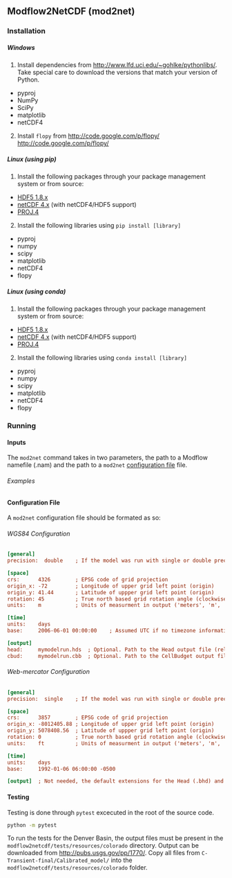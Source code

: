 ## Modflow2NetCDF (mod2net)

### Installation

##### Windows

1.  Install dependencies from http://www.lfd.uci.edu/~gohlke/pythonlibs/.  Take
special care to download the versions that match your version of Python.
  * pyproj
  * NumPy
  * SciPy
  * matplotlib
  * netCDF4

2.  Install `flopy` from http://code.google.com/p/flopy/
http://code.google.com/p/flopy/


##### Linux (using pip)

1.  Install the following packages through your package management system or from source:
  * [HDF5 1.8.x](http://www.hdfgroup.org/HDF5/release/obtain5.html)
  * [netCDF 4.x](http://www.unidata.ucar.edu/downloads/netcdf/index.jsp) (with netCDF4/HDF5 support)
  * [PROJ.4](http://trac.osgeo.org/proj/)

2.  Install the following libraries using `pip install [library]`
  * pyproj
  * numpy
  * scipy
  * matplotlib
  * netCDF4
  * flopy


##### Linux (using conda)

1.  Install the following packages through your package management system or from source:
  * [HDF5 1.8.x](http://www.hdfgroup.org/HDF5/release/obtain5.html)
  * [netCDF 4.x](http://www.unidata.ucar.edu/downloads/netcdf/index.jsp) (with netCDF4/HDF5 support)
  * [PROJ.4](http://trac.osgeo.org/proj/)

2.  Install the following libraries using `conda install [library]`
  * pyproj
  * numpy
  * scipy
  * matplotlib
  * netCDF4
  * flopy

### Running

#### Inputs

The `mod2net` command takes in two parameters, the path to a Modflow namefile
(.nam) and the path to a `mod2net` [configuration file](#configuration-file) file.

###### Examples


#### Configuration File

A `mod2net` configuration file should be formated as so:


###### WGS84 Configuration
```ini
[general]
precision:  double    ; If the model was run with single or double precision. 'single' or 'double'.

[space]
crs:      4326        ; EPSG code of grid projection
origin_x: -72         ; Longitude of upper grid left point (origin)
origin_y: 41.44       ; Latitude of uppper grid left point (origin)
rotation: 45          ; True north based grid rotation angle (clockwise from true north)
units:    m           ; Units of measurment in output ('meters', 'm', 'feet', 'ft', or 'f')

[time]
units:    days
base:     2006-06-01 00:00:00    ; Assumed UTC if no timezone information is specified

[output]
head:     mymodelrun.hds  ; Optional. Path to the Head output file (relative to config file).
cbud:     mymodelrun.cbb  ; Optional. Path to the CellBudget output file (relative to config file).

```

###### Web-mercator Configuration
```ini
[general]
precision:  single    ; If the model was run with single or double precision. 'single' or 'double'.

[space]
crs:      3857        ; EPSG code of grid projection
origin_x: -8012405.88 ; Longitude of upper grid left point (origin)
origin_y: 5078408.56  ; Latitude of uppper grid left point (origin)
rotation: 0           ; True north based grid rotation angle (clockwise from true north)
units:    ft          ; Units of measurment in output ('meters', 'm', 'feet', 'ft', or 'f')

[time]
units:    days
base:     1992-01-06 06:00:00 -0500

[output]  ; Not needed, the default extensions for the Head (.bhd) and CellBudget (.bud) output files will be assumed.
```


#### Testing

Testing is done through `pytest` excecuted in the root of the source code.

```bash
python -m pytest
```

To run the tests for the Denver Basin, the output files must be present in the `modflow2netcdf/tests/resources/colorado` directory.  Output can be downloaded from http://pubs.usgs.gov/pp/1770/.  Copy all files from `C-Transient-final/Calibrated_model/` into the `modflow2netcdf/tests/resources/colorado` folder.

